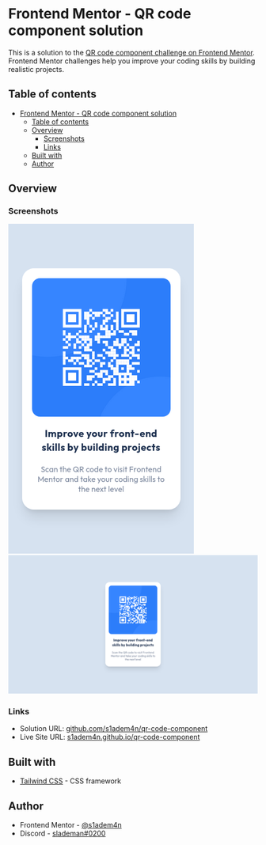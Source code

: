 # Frontend Mentor - QR code component solution

This is a solution to the [QR code component challenge on Frontend Mentor](https://www.frontendmentor.io/challenges/qr-code-component-iux_sIO_H). Frontend Mentor challenges help you improve your coding skills by building realistic projects. 

## Table of contents

- [Frontend Mentor - QR code component solution](#frontend-mentor---qr-code-component-solution)
  - [Table of contents](#table-of-contents)
  - [Overview](#overview)
    - [Screenshots](#screenshots)
    - [Links](#links)
  - [Built with](#built-with)
  - [Author](#author)

## Overview

### Screenshots

![Mobile](./screenshots/mobile.png)
![Desktop](./screenshots/desktop.png)


### Links

- Solution URL: [github.com/s1adem4n/qr-code-component](https://www.github.com/s1adem4n/qr-code-component)
- Live Site URL: [s1adem4n.github.io/qr-code-component](https://www.s1adem4n.github.io/qr-code-component)


## Built with

- [Tailwind CSS](https://www.tailwindcss.com/) - CSS framework



## Author

- Frontend Mentor - [@s1adem4n](https://www.frontendmentor.io/profile/s1adem4n)
- Discord - [slademan#0200](https://www.discordapp.com/users/422301794438348803)



